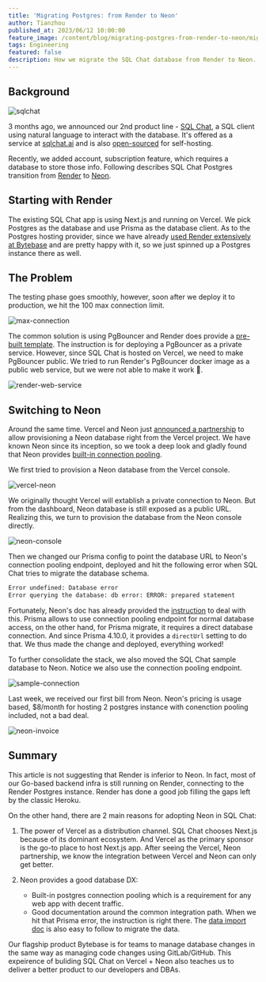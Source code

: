```yaml
---
title: 'Migrating Postgres: from Render to Neon'
author: Tianzhou
published_at: 2023/06/12 10:00:00
feature_image: /content/blog/migrating-postgres-from-render-to-neon/migration.webp
tags: Engineering
featured: false
description: How we migrate the SQL Chat database from Render to Neon.
---
```


## Background

![sqlchat](/content/blog/migrating-postgres-from-render-to-neon/sqlchat-ui.webp)

3 months ago, we announced our 2nd product line - [SQL Chat](/blog/sql-chat/), a SQL client using
natural language to interact with the database. It's offered as a service at [sqlchat.ai](https://sqlchat.ai)
and is also [open-sourced](https://github.com/sqlchat/sqlchat) for self-hosting.

Recently, we added account, subscription feature, which requires a database to store those info.
Following describes SQL Chat Postgres transition from [Render](https://render.com) to [Neon](https://neon.tech).

## Starting with Render

The existing SQL Chat app is using Next.js and running on Vercel. We pick Postgres as the database
and use Prisma as the database client. As to the Postgres hosting provider, since we have already
[used Render extensively at Bytebase](/blog/how-bytebase-uses-render) and are pretty happy with it,
so we just spinned up a Postgres instance there as well.

## The Problem

The testing phase goes smoothly, however, soon after we deploy it to production, we hit the 100 max
connection limit.

![max-connection](/content/blog/migrating-postgres-from-render-to-neon/max_connection.webp)

The common solution is using PgBouncer and Render does provide a [pre-built
template](https://render.com/docs/databases#connection-pooling). The instruction is for deploying a
PgBouncer as a private service. However, since SQL Chat is hosted on Vercel, we need to make PgBouncer
public. We tried to run Render's PgBouncer docker image as a public web service, but we were not
able to make it work 🫠.

![render-web-service](/content/blog/migrating-postgres-from-render-to-neon/render-web-service.webp)

## Switching to Neon

Around the same time. Vercel and Neon just [announced a partnership](https://vercel.com/blog/vercel-storage#vercel-postgres-complex-data-made-easy) to allow provisioning a Neon database
right from the Vercel project. We have known Neon since its inception, so we took a deep look and
gladly found that Neon provides [built-in connection pooling](https://neon.tech/docs/connect/connection-pooling).

We first tried to provision a Neon database from the Vercel console.

![vercel-neon](/content/blog/migrating-postgres-from-render-to-neon/vercel-neon.webp)

We originally thought Vercel will extablish a private connection to Neon. But from the dashboard,
Neon database is still exposed as a public URL. Realizing this, we turn to provision the database
from the Neon console directly.

![neon-console](/content/blog/migrating-postgres-from-render-to-neon/neon-console.webp)

Then we changed our Prisma config to point the database URL to Neon's connection pooling endpoint,
deployed and hit the following error when SQL Chat tries to migrate the database schema.

```zsh
Error undefined: Database error
Error querying the database: db error: ERROR: prepared statement
```

Fortunately, Neon's doc has already provided the [instruction](https://neon.tech/docs/guides/prisma-migrate#prisma-migrate-with-pgbouncer) to deal with this. Prisma allows to use connection
pooling endpoint for normal database access, on the other hand, for Prisma migrate, it requires a
direct database connection. And since Prisma 4.10.0, it provides a `directUrl` setting to do that.
We thus made the change and deployed, everything worked!

To further consolidate the stack, we also moved the SQL Chat sample database to Neon. Notice we also
use the connection pooling endpoint.

![sample-connection](/content/blog/migrating-postgres-from-render-to-neon/sample-connection.webp)

Last week, we received our first bill from Neon. Neon's pricing is usage based, $8/month for hosting
2 postgres instance with conenction pooling included, not a bad deal.

![neon-invoice](/content/blog/migrating-postgres-from-render-to-neon/neon-invoice.webp)

## Summary

This article is not suggesting that Render is inferior to Neon. In fact, most of our Go-based
backend infra is still running on Render, connecting to the Render Postgres instance. Render has
done a good job filling the gaps left by the classic Heroku.

On the other hand, there are 2 main reasons for adopting Neon in SQL Chat:

1. The power of Vercel as a distribution channel. SQL Chat chooses Next.js because of its dominant
   ecosystem. And Vercel as the primary sponsor is the go-to place to host Next.js app. After seeing
   the Vercel, Neon partnership, we know the integration between Vercel and Neon can only get better.

1. Neon provides a good database DX:

   - Built-in postgres connection pooling which is a requirement for any web app with decent traffic.
   - Good documentation around the common integration path. When we hit that Prisma error, the
     instruction is right there. The [data import doc](https://neon.tech/docs/import/import-from-postgres)
     is also easy to follow to migrate the data.

Our flagship product Bytebase is for teams to manage database changes in the same way as managing
code changes using GitLab/GitHub. This expeirence of buliding SQL Chat on Vercel + Neon also teaches
us to deliver a better product to our developers and DBAs.
